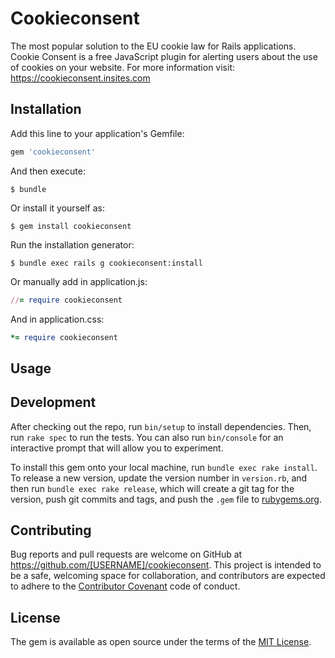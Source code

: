 # Cookieconsent

The most popular solution to the EU cookie law for Rails applications. Cookie Consent is a free JavaScript plugin for alerting users about the use of cookies on your website. For more information visit: https://cookieconsent.insites.com

## Installation

Add this line to your application's Gemfile:

```ruby
gem 'cookieconsent'
```

And then execute:

    $ bundle

Or install it yourself as:

    $ gem install cookieconsent

Run the installation generator:

    $ bundle exec rails g cookieconsent:install

Or manually add in application.js:
```ruby
//= require cookieconsent
```
And in application.css:
```ruby
*= require cookieconsent
```

## Usage



## Development

After checking out the repo, run `bin/setup` to install dependencies. Then, run `rake spec` to run the tests. You can also run `bin/console` for an interactive prompt that will allow you to experiment.

To install this gem onto your local machine, run `bundle exec rake install`. To release a new version, update the version number in `version.rb`, and then run `bundle exec rake release`, which will create a git tag for the version, push git commits and tags, and push the `.gem` file to [rubygems.org](https://rubygems.org).

## Contributing

Bug reports and pull requests are welcome on GitHub at https://github.com/[USERNAME]/cookieconsent. This project is intended to be a safe, welcoming space for collaboration, and contributors are expected to adhere to the [Contributor Covenant](http://contributor-covenant.org) code of conduct.


## License

The gem is available as open source under the terms of the [MIT License](http://opensource.org/licenses/MIT).

